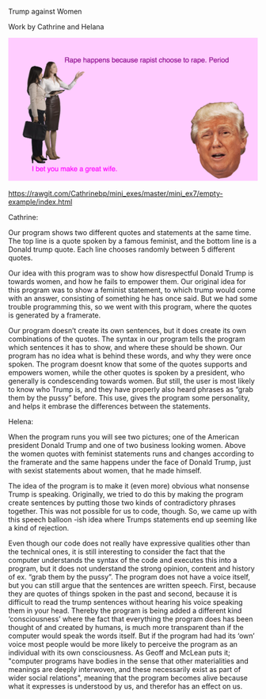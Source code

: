 Trump against Women 

Work by Cathrine and Helana

![alt text](screenshot.png "beskrivelse af billede")  

https://rawgit.com/Cathrinebp/mini_exes/master/mini_ex7/empty-example/index.html


Cathrine: 

Our program shows two different quotes and statements at the same time. The top line is a quote spoken by a famous feminist, and the bottom line is a Donald trump quote. Each line chooses randomly between 5 different quotes. 

Our idea with this program was to show how disrespectful Donald Trump is towards women, and how he fails to empower them. Our original idea for this program was to show a feminist statement, to which trump would come with an answer, consisting of something he has once said. But we had some trouble programming this, so we went with this program, where the quotes is generated by a framerate. 

Our program doesn’t create its own sentences, but it does create its own combinations of the quotes. The syntax in our program tells the program which sentences it has to show, and where these should be shown. 
Our program has no idea what is behind these words, and why they were once spoken. The program doesnt know that some of the quotes supports and empowers women, while the other quotes is spoken by a president, who generally is condescending towards women. 
But still, the user is most likely to know who Trump is, and they have properly also heard phrases as “grab them by the pussy” before. This use, gives the program some personality, and helps it embrase the differences between the statements. 


Helena: 

When the program runs you will see two pictures; one of the American president Donald Trump and one of two business looking women. Above the women quotes with feminist statements runs and changes according to the framerate and the same happens under the face of Donald Trump, just with sexist statements about women, that he made himself.

The idea of the program is to make it (even more) obvious what nonsense Trump is speaking. Originally, we tried to do this by making the program create sentences by putting those two kinds of contradictory phrases together. This was not possible for us to code, though. So, we came up with this speech balloon -ish idea where Trumps statements end up seeming like a kind of rejection.
 
Even though our code does not really have expressive qualities other than the technical ones, it is still interesting to consider the fact that the computer understands the syntax of the code and executes this into a program, but it does not understand the strong opinion, content and history of ex. “grab them by the pussy”.
The program does not have a voice itself, but you can still argue that the sentences are written speech. First, because they are quotes of things spoken in the past and second, because it is difficult to read the trump sentences without hearing his voice speaking them in your head. Thereby the program is being added a different kind ‘consciousness’ where the fact that everything the program does has been thought of and created by humans, is much more transparent than if the computer would speak the words itself. But if the program had had its ‘own’ voice most people would be more likely to perceive the program as an individual with its own consciousness. As Geoff and McLean puts it; "computer programs have bodies in the sense that other materialities and meanings are deeply interwoven, and these necessarily exist as part of wider social relations", meaning that the program becomes alive because what it expresses is understood by us, and therefor has an effect on us.
